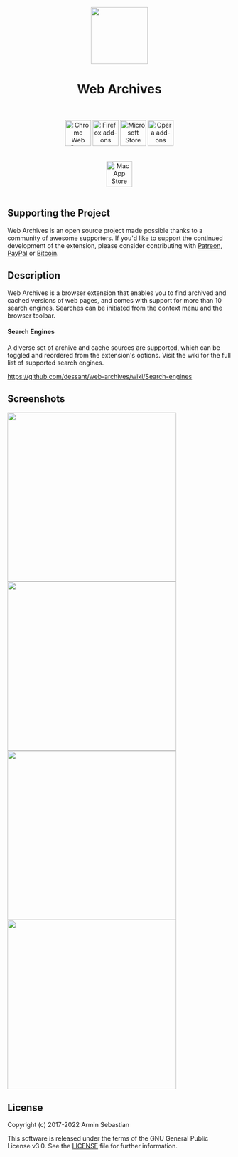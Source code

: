 <p align="center"><img width="128" height="128" src="https://i.imgur.com/H9zwf8l.png"></p>
<h1 align="center">Web Archives</h1>

<p align="center">
  </br></br>
  <a href="https://chrome.google.com/webstore/detail/web-archives/hkligngkgcpcolhcnkgccglchdafcnao">
    <img height="58" src="https://i.imgur.com/K9Yh8G9.png" alt="Chrome Web Store"></a>
  <a href="https://addons.mozilla.org/en-US/firefox/addon/view-page-archive/">
    <img height="58" src="https://i.imgur.com/2jJOtTI.png" alt="Firefox add-ons"></a>
  <a href="https://microsoftedge.microsoft.com/addons/detail/web-archives/apcfghlggldjdjepjnahfdjgdcdekhda">
    <img height="58" src="https://i.imgur.com/es2YFRA.png" alt="Microsoft Store"></a>
  <a href="https://addons.opera.com/en/extensions/details/view-page-archive-cache/">
    <img height="58" src="https://i.imgur.com/IYYsrwg.png" alt="Opera add-ons"></a>
  </br></br>
</p>
<p align="center">
  <a href="https://apps.apple.com/us/app/web-archives-for-safari/id1603181853">
    <img height="58" src="https://i.imgur.com/JGvQ2Zc.png" alt="Mac App Store"></a>
  </br></br>
</p>

## Supporting the Project

Web Archives is an open source project made possible thanks to a community
of awesome supporters. If you'd like to support the continued development
of the extension, please consider contributing with
[Patreon](https://armin.dev/go/patreon?pr=web-archives&src=repo),
[PayPal](https://armin.dev/go/paypal?pr=web-archives&src=repo) or
[Bitcoin](https://armin.dev/go/bitcoin?pr=web-archives&src=repo).

## Description

Web Archives is a browser extension that enables you to find archived
and cached versions of web pages, and comes with support for more than
10 search engines. Searches can be initiated from the context menu
and the browser toolbar.

#### Search Engines

A diverse set of archive and cache sources are supported,
which can be toggled and reordered from the extension's options.
Visit the wiki for the full list of supported search engines.

https://github.com/dessant/web-archives/wiki/Search-engines

## Screenshots

<p>
  <img width="380" src="https://i.imgur.com/Qamw5Dm.png">
  <img width="380" src="https://i.imgur.com/jbpH7lp.png">
  <img width="380" src="https://i.imgur.com/GCRbxh3.png">
  <img width="380" src="https://i.imgur.com/FMvop7l.png">
</p>

## License

Copyright (c) 2017-2022 Armin Sebastian

This software is released under the terms of the GNU General Public License v3.0.
See the [LICENSE](LICENSE) file for further information.
